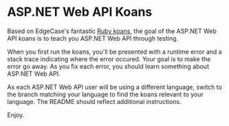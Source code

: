 # ASP.NET Web API Koans

Based on EdgeCase's fantastic [Ruby koans](http://github.com/edgecase/ruby_koans), the goal of the ASP.NET Web API koans is to teach you ASP.NET Web API through testing.

When you first run the koans, you'll be presented with a runtime error and a stack trace indicating where the error occured. Your goal is to make the error go away. As you fix each error, you should learn something about ASP.NET Web API.

As each ASP.NET Web API user will be using a different language, switch to the branch matching your language to find the koans relevant to your language. The README should reflect additional instructions.

Enjoy.
